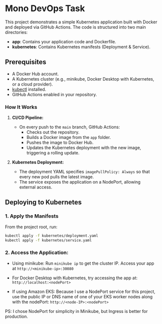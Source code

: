 # Mono DevOps Task

This project demonstrates a simple Kubernetes application built with Docker and deployed via GitHub Actions. The code is structured into two main directories:

- **app**: Contains your application code and Dockerfile.
- **kubernetes**: Contains Kubernetes manifests (Deployment & Service).

## Prerequisites

- A Docker Hub account.
- A Kubernetes cluster (e.g., minikube, Docker Desktop with Kubernetes, or a cloud provider).
- [kubectl](https://kubernetes.io/docs/tasks/tools/) installed.
- GitHub Actions enabled in your repository.

### How It Works

1. **CI/CD Pipeline:**
   - On every push to the `main` branch, GitHub Actions:
     - Checks out the repository.
     - Builds a Docker image from the `app` folder.
     - Pushes the image to Docker Hub.
     - Updates the Kubernetes deployment with the new image, triggering a rolling update.

2. **Kubernetes Deployment:**
   - The deployment YAML specifies `imagePullPolicy: Always` so that every new pod pulls the latest image.
   - The service exposes the application on a NodePort, allowing external access.

## Deploying to Kubernetes

### 1. Apply the Manifests

From the project root, run:

```bash
kubectl apply -f kubernetes/deployment.yaml
kubectl apply -f kubernetes/service.yaml
```

### 2. Access the Application:

- Using minikube:
Run `minikube ip` to get the cluster IP.
Access your app at `http://<minikube-ip>:30080`

- For Docker Desktop with Kubernetes, try accessing the app at:
`http://localhost:<nodePort>`

- If using Amazon EKS:
Because I use a NodePort service for this project, use the public IP or DNS name of one of your EKS worker nodes along with the nodePort:
`http://<node-IP>:<nodePort>`

PS: I chose NodePort for simplicity in Minikube, but Ingress is better for production.
